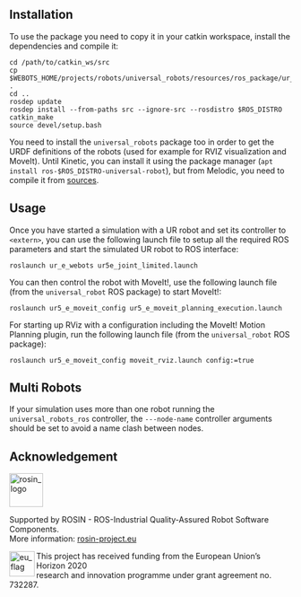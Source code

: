 ## Installation

To use the package you need to copy it in your catkin workspace, install the dependencies and compile it:
```shell
cd /path/to/catkin_ws/src
cp $WEBOTS_HOME/projects/robots/universal_robots/resources/ros_package/ur_e_webots .
cd ..
rosdep update
rosdep install --from-paths src --ignore-src --rosdistro $ROS_DISTRO
catkin_make
source devel/setup.bash
```

You need to install the `universal_robots` package too in order to get the URDF definitions of the robots (used for example for RVIZ visualization and MoveIt).
Until Kinetic, you can install it using the package manager (`apt install ros-$ROS_DISTRO-universal-robot`), but from Melodic, you need to compile it from [sources](https://github.com/ros-industrial/universal_robot/tree/melodic-devel).

## Usage

Once you have started a simulation with a UR robot and set its controller to `<extern>`, you can use the following launch file to setup all the required ROS parameters and start the simulated UR robot to ROS interface:

```
roslaunch ur_e_webots ur5e_joint_limited.launch
```

You can then control the robot with MoveIt!, use the following launch file (from the `universal_robot` ROS package) to start MoveIt!:

```
roslaunch ur5_e_moveit_config ur5_e_moveit_planning_execution.launch
```

For starting up RViz with a configuration including the MoveIt! Motion Planning plugin, run the following launch file (from the `universal_robot` ROS package):

```
roslaunch ur5_e_moveit_config moveit_rviz.launch config:=true
```

## Multi Robots

If your simulation uses more than one robot running the `universal_robots_ros` controller, the `---node-name` controller arguments should be set to avoid a name clash between nodes.

## Acknowledgement

<a href="http://rosin-project.eu">
  <img src="http://rosin-project.eu/wp-content/uploads/rosin_ack_logo_wide.png"
       alt="rosin_logo" height="60" >
</a></br>

Supported by ROSIN - ROS-Industrial Quality-Assured Robot Software Components.  
More information: <a href="http://rosin-project.eu">rosin-project.eu</a>

<img src="http://rosin-project.eu/wp-content/uploads/rosin_eu_flag.jpg"
     alt="eu_flag" height="45" align="left" >  

This project has received funding from the European Union’s Horizon 2020  
research and innovation programme under grant agreement no. 732287.

